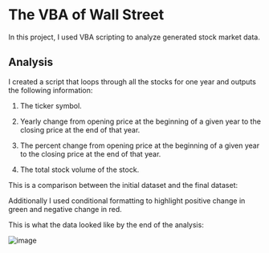 # The VBA of Wall Street


 In this project, I used VBA scripting to analyze generated stock market data.


## Analysis

I created a script that loops through all the stocks for one year and outputs the following information:


1. The ticker symbol.


2. Yearly change from opening price at the beginning of a given year to the closing price at the end of that year.


3. The percent change from opening price at the beginning of a given year to the closing price at the end of that year.


4. The total stock volume of the stock.

This is a comparison between the initial dataset and the final dataset:

Additionally I used conditional formatting to highlight positive change in green and negative change in red.

This is what the data looked like by the end of the analysis:

![image](https://user-images.githubusercontent.com/85926823/219510277-9fd97a66-933e-45d5-8fe1-8919cdbdaf1f.png)


